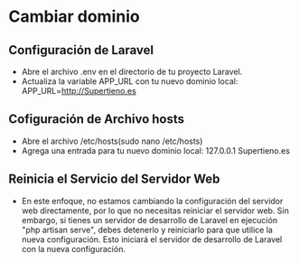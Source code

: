 # Cambiar dominio

## Configuración de Laravel
+ Abre el archivo .env en el directorio de tu proyecto Laravel.
+ Actualiza la variable APP_URL con tu nuevo dominio local: APP_URL=http://Supertieno.es

## Cofiguración de Archivo hosts
+ Abre el archivo /etc/hosts(sudo nano /etc/hosts)
+ Agrega una entrada para tu nuevo dominio local: 127.0.0.1   Supertieno.es

## Reinicia el Servicio del Servidor Web
+ En este enfoque, no estamos cambiando la configuración del servidor web directamente, por lo que no necesitas reiniciar el servidor web. Sin embargo, si tienes un servidor de desarrollo de Laravel en ejecución "php artisan serve", debes detenerlo y reiniciarlo para que utilice la nueva configuración. Esto iniciará el servidor de desarrollo de Laravel con la nueva configuración.
